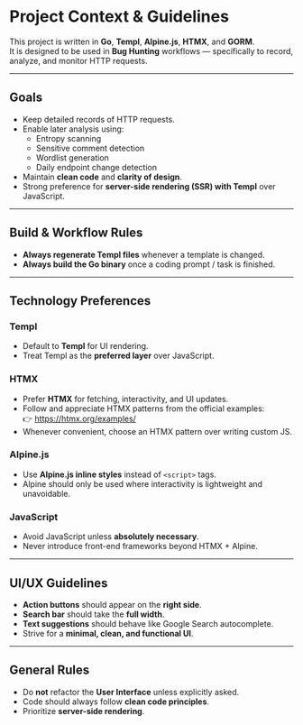 # Project Context & Guidelines

This project is written in **Go**, **Templ**, **Alpine.js**, **HTMX**, and **GORM**.  
It is designed to be used in **Bug Hunting** workflows — specifically to record, analyze, and monitor HTTP requests.  

---

## Goals
- Keep detailed records of HTTP requests.
- Enable later analysis using:
  - Entropy scanning
  - Sensitive comment detection
  - Wordlist generation
  - Daily endpoint change detection
- Maintain **clean code** and **clarity of design**.
- Strong preference for **server-side rendering (SSR) with Templ** over JavaScript.

---

## Build & Workflow Rules
- **Always regenerate Templ files** whenever a template is changed.  
- **Always build the Go binary** once a coding prompt / task is finished.  

---

## Technology Preferences
### Templ
- Default to **Templ** for UI rendering.
- Treat Templ as the **preferred layer** over JavaScript.  

### HTMX
- Prefer **HTMX** for fetching, interactivity, and UI updates.
- Follow and appreciate HTMX patterns from the official examples:  
  👉 https://htmx.org/examples/  
- Whenever convenient, choose an HTMX pattern over writing custom JS.  

### Alpine.js
- Use **Alpine.js inline styles** instead of `<script>` tags.
- Alpine should only be used where interactivity is lightweight and unavoidable.  

### JavaScript
- Avoid JavaScript unless **absolutely necessary**.
- Never introduce front-end frameworks beyond HTMX + Alpine.  

---

## UI/UX Guidelines
- **Action buttons** should appear on the **right side**.  
- **Search bar** should take the **full width**.  
- **Text suggestions** should behave like Google Search autocomplete.  
- Strive for a **minimal, clean, and functional UI**.  

---

## General Rules
- Do **not** refactor the **User Interface** unless explicitly asked.  
- Code should always follow **clean code principles**.  
- Prioritize **server-side rendering**.  
